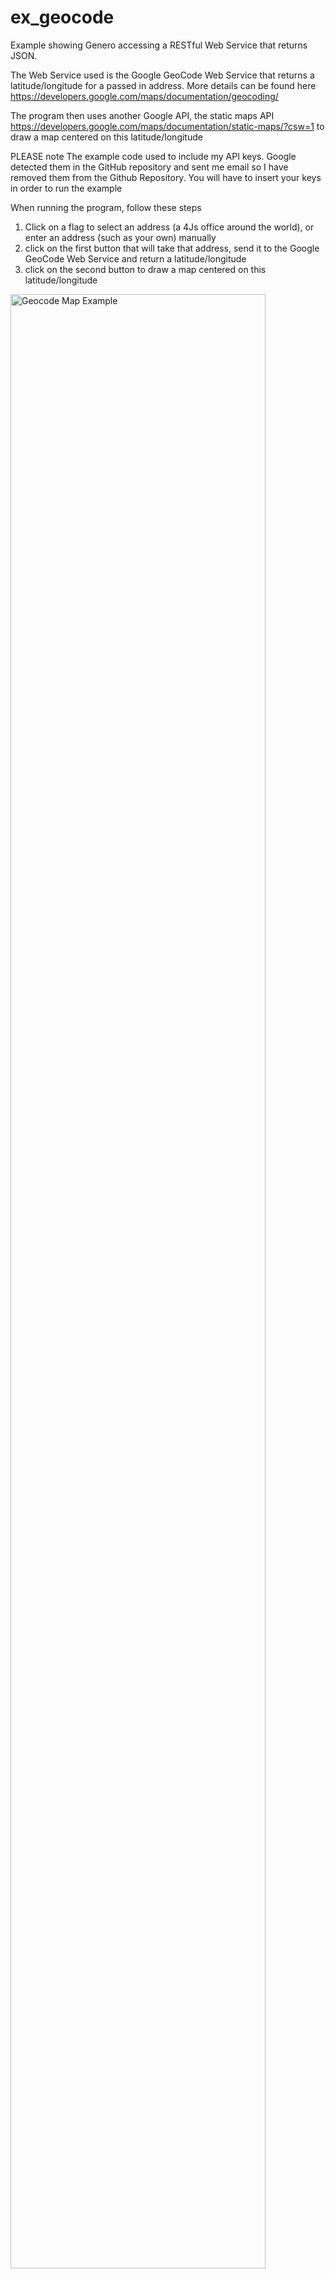 # ex_geocode
Example showing Genero accessing a RESTful Web Service that returns JSON.

The Web Service used is the Google GeoCode Web Service that returns a latitude/longitude for a passed in address.  More details can be found here  https://developers.google.com/maps/documentation/geocoding/

The program then uses another Google API, the static maps API https://developers.google.com/maps/documentation/static-maps/?csw=1 to draw a map centered on this latitude/longitude

PLEASE note The example code used to include my API keys.  Google detected them in the GitHub repository and sent me email so I have removed them from the Github Repository.  You will have to insert your keys in order to run the example

When running the program, follow these steps

1. Click on a flag to select an address (a 4Js office around the world), or enter an address (such as your own) manually 
2. click on the first button that will take that address, send it to the Google GeoCode Web Service and return a latitude/longitude
3. click on the second button to draw a map centered on this latitude/longitude

<img alt="Geocode Map Example" src="https://user-images.githubusercontent.com/13615993/32221510-aad55894-be9a-11e7-8333-0d5bd4e37c66.png" width="90%" />

If your Genero application has an address field, then the techniques here can be used in your application to draw a map based on that address.
The same technique can be used to access a wide range of web services that are out there.

(Disclaimer: the flag images I sourced from various Wikipedia pages)


